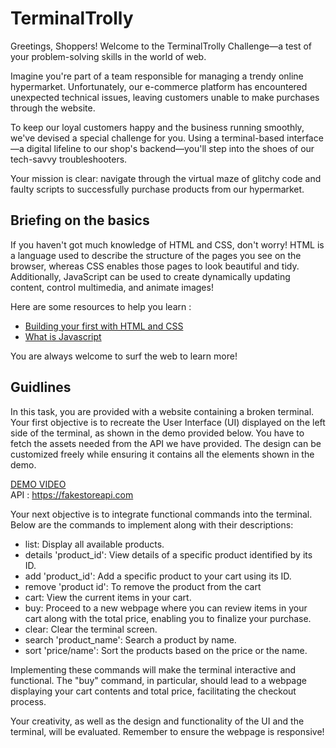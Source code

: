 # TerminalTrolly

Greetings, Shoppers! Welcome to the TerminalTrolly Challenge—a test of your problem-solving skills in the world of web.

Imagine you're part of a team responsible for managing a trendy online hypermarket. Unfortunately, our e-commerce platform has encountered unexpected technical issues, leaving customers unable to make purchases through the website.

To keep our loyal customers happy and the business running smoothly, we've devised a special challenge for you. Using a terminal-based interface—a digital lifeline to our shop's backend—you'll step into the shoes of our tech-savvy troubleshooters.

Your mission is clear: navigate through the virtual maze of glitchy code and faulty scripts to successfully purchase products from our hypermarket.

## Briefing on the basics

If you haven't got much knowledge of HTML and CSS, don't worry! HTML is a language used to describe the structure of the pages you see on the browser, whereas CSS enables those pages to look beautiful and tidy. Additionally, JavaScript can be used to create dynamically updating content, control multimedia, and animate images! 

Here are some resources to help you learn :
- [Building your first with HTML and CSS](https://learn.shayhowe.com/html-css/building-your-first-web-page/)
- [What is Javascript](https://developer.mozilla.org/en-US/docs/Learn/JavaScript/First_steps)

You are always welcome to surf the web to learn more!

## Guidlines

In this task, you are provided with a website containing a broken terminal. Your first objective is to recreate the User Interface (UI) displayed on the left side of the terminal, as shown in the demo provided below. You have to fetch the assets needed from the API we have provided. The design can be customized freely while ensuring it contains all the elements shown in the demo.

[DEMO VIDEO](https://drive.google.com/file/d/1OZuKV-NKayKc-9--DWFuF29liGCuQaep/view?usp=drive_link)
<br>
API : https://fakestoreapi.com

Your next objective is to integrate functional commands into the terminal. Below are the commands to implement along with their descriptions:

- list: Display all available products.
- details 'product_id': View details of a specific product identified by its ID.
- add 'product_id': Add a specific product to your cart using its ID.
- remove 'product id': To remove the product from the cart
- cart: View the current items in your cart.
- buy: Proceed to a new webpage where you can review items in your cart along with the total price, enabling you to finalize your purchase.
- clear: Clear the terminal screen.
- search 'product_name': Search a product by name.
- sort 'price/name': Sort the products based on the price or the name.

Implementing these commands will make the terminal interactive and functional. The "buy" command, in particular, should lead to a webpage displaying your cart contents and total price, facilitating the checkout process.

Your creativity, as well as the design and functionality of the UI and the terminal, will be evaluated. Remember to ensure the webpage is responsive!
